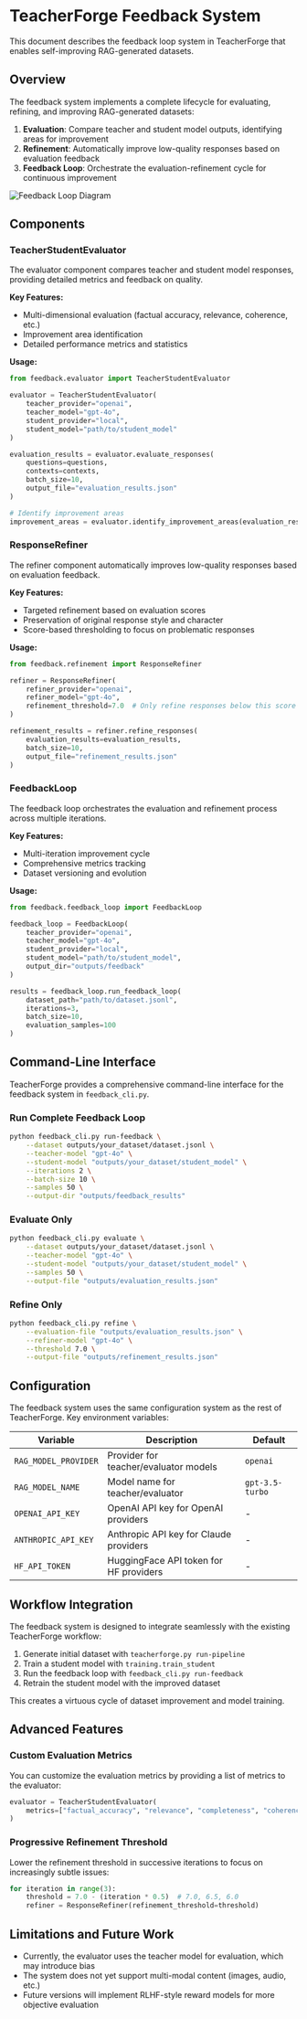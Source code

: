 # TeacherForge Feedback System

This document describes the feedback loop system in TeacherForge that enables self-improving RAG-generated datasets.

## Overview

The feedback system implements a complete lifecycle for evaluating, refining, and improving RAG-generated datasets:

1. **Evaluation**: Compare teacher and student model outputs, identifying areas for improvement
2. **Refinement**: Automatically improve low-quality responses based on evaluation feedback
3. **Feedback Loop**: Orchestrate the evaluation-refinement cycle for continuous improvement

![Feedback Loop Diagram](https://raw.githubusercontent.com/RealShocky/RAG-Generated-Dataset-Engine-RGDE-/master/docs/images/feedback_loop.png)

## Components

### TeacherStudentEvaluator

The evaluator component compares teacher and student model responses, providing detailed metrics and feedback on quality.

**Key Features:**
- Multi-dimensional evaluation (factual accuracy, relevance, coherence, etc.)
- Improvement area identification
- Detailed performance metrics and statistics

**Usage:**
```python
from feedback.evaluator import TeacherStudentEvaluator

evaluator = TeacherStudentEvaluator(
    teacher_provider="openai",
    teacher_model="gpt-4o",
    student_provider="local",
    student_model="path/to/student_model"
)

evaluation_results = evaluator.evaluate_responses(
    questions=questions,
    contexts=contexts,
    batch_size=10,
    output_file="evaluation_results.json"
)

# Identify improvement areas
improvement_areas = evaluator.identify_improvement_areas(evaluation_results)
```

### ResponseRefiner

The refiner component automatically improves low-quality responses based on evaluation feedback.

**Key Features:**
- Targeted refinement based on evaluation scores
- Preservation of original response style and character
- Score-based thresholding to focus on problematic responses

**Usage:**
```python
from feedback.refinement import ResponseRefiner

refiner = ResponseRefiner(
    refiner_provider="openai",
    refiner_model="gpt-4o",
    refinement_threshold=7.0  # Only refine responses below this score
)

refinement_results = refiner.refine_responses(
    evaluation_results=evaluation_results,
    batch_size=10,
    output_file="refinement_results.json"
)
```

### FeedbackLoop

The feedback loop orchestrates the evaluation and refinement process across multiple iterations.

**Key Features:**
- Multi-iteration improvement cycle
- Comprehensive metrics tracking
- Dataset versioning and evolution

**Usage:**
```python
from feedback.feedback_loop import FeedbackLoop

feedback_loop = FeedbackLoop(
    teacher_provider="openai",
    teacher_model="gpt-4o",
    student_provider="local",
    student_model="path/to/student_model",
    output_dir="outputs/feedback"
)

results = feedback_loop.run_feedback_loop(
    dataset_path="path/to/dataset.jsonl",
    iterations=3,
    batch_size=10,
    evaluation_samples=100
)
```

## Command-Line Interface

TeacherForge provides a comprehensive command-line interface for the feedback system in `feedback_cli.py`.

### Run Complete Feedback Loop

```bash
python feedback_cli.py run-feedback \
    --dataset outputs/your_dataset/dataset.jsonl \
    --teacher-model "gpt-4o" \
    --student-model "outputs/your_dataset/student_model" \
    --iterations 2 \
    --batch-size 10 \
    --samples 50 \
    --output-dir "outputs/feedback_results"
```

### Evaluate Only

```bash
python feedback_cli.py evaluate \
    --dataset outputs/your_dataset/dataset.jsonl \
    --teacher-model "gpt-4o" \
    --student-model "outputs/your_dataset/student_model" \
    --samples 50 \
    --output-file "outputs/evaluation_results.json"
```

### Refine Only

```bash
python feedback_cli.py refine \
    --evaluation-file "outputs/evaluation_results.json" \
    --refiner-model "gpt-4o" \
    --threshold 7.0 \
    --output-file "outputs/refinement_results.json"
```

## Configuration

The feedback system uses the same configuration system as the rest of TeacherForge. Key environment variables:

| Variable | Description | Default |
|----------|-------------|---------|
| `RAG_MODEL_PROVIDER` | Provider for teacher/evaluator models | `openai` |
| `RAG_MODEL_NAME` | Model name for teacher/evaluator | `gpt-3.5-turbo` |
| `OPENAI_API_KEY` | OpenAI API key for OpenAI providers | - |
| `ANTHROPIC_API_KEY` | Anthropic API key for Claude providers | - |
| `HF_API_TOKEN` | HuggingFace API token for HF providers | - |

## Workflow Integration

The feedback system is designed to integrate seamlessly with the existing TeacherForge workflow:

1. Generate initial dataset with `teacherforge.py run-pipeline`
2. Train a student model with `training.train_student`
3. Run the feedback loop with `feedback_cli.py run-feedback`
4. Retrain the student model with the improved dataset

This creates a virtuous cycle of dataset improvement and model training.

## Advanced Features

### Custom Evaluation Metrics

You can customize the evaluation metrics by providing a list of metrics to the evaluator:

```python
evaluator = TeacherStudentEvaluator(
    metrics=["factual_accuracy", "relevance", "completeness", "coherence", "helpfulness"]
)
```

### Progressive Refinement Threshold

Lower the refinement threshold in successive iterations to focus on increasingly subtle issues:

```python
for iteration in range(3):
    threshold = 7.0 - (iteration * 0.5)  # 7.0, 6.5, 6.0
    refiner = ResponseRefiner(refinement_threshold=threshold)
```

## Limitations and Future Work

- Currently, the evaluator uses the teacher model for evaluation, which may introduce bias
- The system does not yet support multi-modal content (images, audio, etc.)
- Future versions will implement RLHF-style reward models for more objective evaluation

